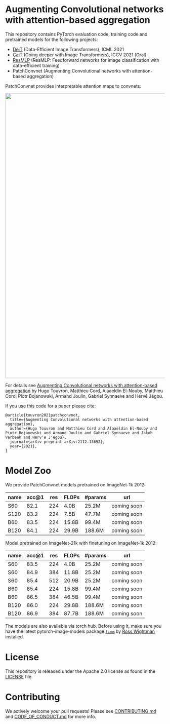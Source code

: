 # Augmenting Convolutional networks with attention-based aggregation

This repository contains PyTorch evaluation code, training code and pretrained models for the following projects:
* [DeiT](README.md) (Data-Efficient Image Transformers), ICML 2021 
* [CaiT](README_cait.md) (Going deeper with Image Transformers), ICCV 2021 (Oral)
* [ResMLP](README_resmlp.md) (ResMLP: Feedforward networks for image classification with data-efficient training)
* PatchConvnet (Augmenting Convolutional networks with attention-based aggregation)

PatchConvnet provides interpretable attention maps to convnets:

<p align="center">
  <img width="900"  src=".github/patch_convnet.png">
</p>

For details see [Augmenting Convolutional networks with attention-based aggregation](https://arxiv.org/abs/2112.13692) by Hugo Touvron, Matthieu Cord, Alaaeldin El-Nouby, Matthieu Cord, Piotr Bojanowski, Armand Joulin, Gabriel Synnaeve and Hervé Jégou.

If you use this code for a paper please cite:

```
@article{touvron2021patchconvnet,
  title={Augmenting Convolutional networks with attention-based aggregation},
  author={Hugo Touvron and Matthieu Cord and Alaaeldin El-Nouby and Piotr Bojanowski and Armand Joulin and Gabriel Synnaeve and Jakob Verbeek and Herv'e J'egou},
  journal={arXiv preprint arXiv:2112.13692},
  year={2021},
}
```

# Model Zoo

We provide PatchConvnet models pretrained on ImageNet-1k 2012:

| name | acc@1 | res | FLOPs| #params | url |
| --- | --- | --- | --- | --- | --- | 
| S60 | 82.1 | 224 |4.0B| 25.2M| coming soon |
| S120| 83.2 | 224 |  7.5B |47.7M | coming soon |
| B60 | 83.5 | 224 |  15.8B |99.4M | coming soon |
| B120 |84.1 | 224 |  29.9B |188.6M | coming soon |

Model pretrained on ImageNet-21k with finetuning on ImageNet-1k 2012:

| name | acc@1 | res | FLOPs| #params | url |
| --- | --- | --- | --- | --- | --- | 
| S60 |83.5 | 224 |  4.0B |25.2M |coming soon |
| S60 |84.9 | 384 |  11.8B |25.2M |coming soon |
| S60 |85.4 | 512 |  20.9B |25.2M |coming soon |
| B60 |85.4 | 224 |  15.8B |99.4M |coming soon |
| B60 |86.5 | 384 |  46.5B |99.4M |coming soon |
| B120 |86.0 | 224 |  29.8B |188.6M |coming soon |
| B120 |86.9 | 384 |  87.7B |188.6M |coming soon |

The models are also available via torch hub.
Before using it, make sure you have the latest pytorch-image-models package [`timm`](https://github.com/rwightman/pytorch-image-models) by [Ross Wightman](https://github.com/rwightman) installed. 


# License
This repository is released under the Apache 2.0 license as found in the [LICENSE](LICENSE) file.

# Contributing
We actively welcome your pull requests! Please see [CONTRIBUTING.md](.github/CONTRIBUTING.md) and [CODE_OF_CONDUCT.md](.github/CODE_OF_CONDUCT.md) for more info.
